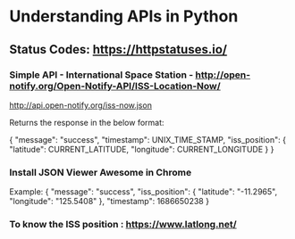 # Understanding APIs in Python

## Status Codes: https://httpstatuses.io/

### Simple API - International Space Station - http://open-notify.org/Open-Notify-API/ISS-Location-Now/

http://api.open-notify.org/iss-now.json

Returns the response in the below format:

{
  "message": "success", 
  "timestamp": UNIX_TIME_STAMP, 
  "iss_position": {
    "latitude": CURRENT_LATITUDE, 
    "longitude": CURRENT_LONGITUDE
  }
}

### Install JSON Viewer Awesome in Chrome

Example:
{
    "message": "success",
    "iss_position": {
        "latitude": "-11.2965", 
        "longitude": "125.5408"
    },
    "timestamp": 1686650238
}

### To know the ISS position : https://www.latlong.net/